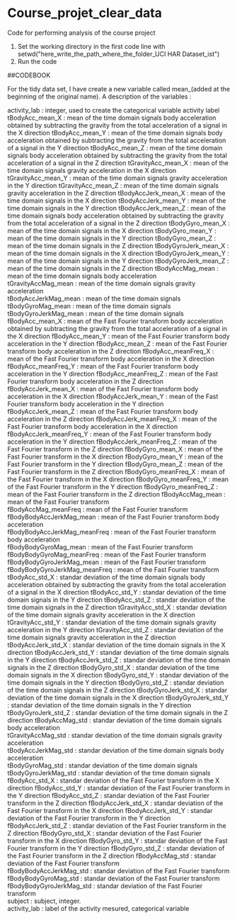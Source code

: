 # Course_projet_clear_data
Code for performing analysis of the course project
1. Set the working directory in the first code line with setwd("here_write_the_path_where_the_folder_UCI HAR Dataset_ist")
2. Run the code

##CODEBOOK

For the tidy data set, I have create a new variable called mean_(added at the beginning of the original name).
A description of the variables :


activity_lab : integer, used to create the categorical variable activity label     
tBodyAcc_mean_X : mean of the  time domain signals body acceleration obtained by subtracting the gravity from the total acceleration  of a signal in the  X direction
tBodyAcc_mean_Y : mean of the  time domain signals body acceleration obtained by subtracting the gravity from the total acceleration  of a signal in the  Y direction
tBodyAcc_mean_Z : mean of the  time domain signals body acceleration obtained by subtracting the gravity from the total acceleration  of a signal in the  Z direction
tGravityAcc_mean_X : mean of the  time domain signals gravity acceleration in the  X direction
tGravityAcc_mean_Y : mean of the  time domain signals gravity acceleration in the  Y direction
tGravityAcc_mean_Z : mean of the  time domain signals gravity acceleration in the  Z direction
tBodyAccJerk_mean_X : mean of the  time domain signals  in the  X direction
tBodyAccJerk_mean_Y : mean of the  time domain signals  in the  Y direction
tBodyAccJerk_mean_Z : mean of the  time domain signals body acceleration obtained by subtracting the gravity from the total acceleration  of a signal in the  Z direction
tBodyGyro_mean_X : mean of the  time domain signals  in the  X direction
tBodyGyro_mean_Y : mean of the  time domain signals  in the  Y direction
tBodyGyro_mean_Z : mean of the  time domain signals  in the  Z direction
tBodyGyroJerk_mean_X : mean of the  time domain signals  in the  X direction
tBodyGyroJerk_mean_Y : mean of the  time domain signals  in the  Y direction
tBodyGyroJerk_mean_Z : mean of the  time domain signals  in the  Z direction
tBodyAccMag_mean : mean of the  time domain signals body acceleration  
tGravityAccMag_mean : mean of the  time domain signals gravity acceleration  
tBodyAccJerkMag_mean : mean of the  time domain signals   
tBodyGyroMag_mean : mean of the  time domain signals   
tBodyGyroJerkMag_mean : mean of the  time domain signals   
fBodyAcc_mean_X : mean of the  Fast Fourier transform body acceleration obtained by subtracting the gravity from the total acceleration  of a signal in the  X direction
fBodyAcc_mean_Y : mean of the  Fast Fourier transform body acceleration in the  Y direction
fBodyAcc_mean_Z : mean of the  Fast Fourier transform body acceleration in the  Z direction
fBodyAcc_meanFreq_X : mean of the  Fast Fourier transform body acceleration in the  X direction
fBodyAcc_meanFreq_Y : mean of the  Fast Fourier transform body acceleration in the  Y direction
fBodyAcc_meanFreq_Z : mean of the  Fast Fourier transform body acceleration in the  Z direction
fBodyAccJerk_mean_X : mean of the  Fast Fourier transform body acceleration in the  X direction
fBodyAccJerk_mean_Y : mean of the  Fast Fourier transform body acceleration in the  Y direction
fBodyAccJerk_mean_Z : mean of the  Fast Fourier transform body acceleration in the  Z direction
fBodyAccJerk_meanFreq_X : mean of the  Fast Fourier transform body acceleration in the  X direction
fBodyAccJerk_meanFreq_Y : mean of the  Fast Fourier transform body acceleration in the  Y direction
fBodyAccJerk_meanFreq_Z : mean of the  Fast Fourier transform  in the  Z direction
fBodyGyro_mean_X : mean of the  Fast Fourier transform  in the  X direction
fBodyGyro_mean_Y : mean of the  Fast Fourier transform  in the  Y direction
fBodyGyro_mean_Z : mean of the  Fast Fourier transform  in the  Z direction
fBodyGyro_meanFreq_X : mean of the  Fast Fourier transform  in the  X direction
fBodyGyro_meanFreq_Y : mean of the  Fast Fourier transform  in the  Y direction
fBodyGyro_meanFreq_Z : mean of the  Fast Fourier transform  in the  Z direction
fBodyAccMag_mean : mean of the  Fast Fourier transform   
fBodyAccMag_meanFreq : mean of the  Fast Fourier transform   
fBodyBodyAccJerkMag_mean : mean of the  Fast Fourier transform body acceleration  
fBodyBodyAccJerkMag_meanFreq : mean of the  Fast Fourier transform body acceleration  
fBodyBodyGyroMag_mean : mean of the  Fast Fourier transform   
fBodyBodyGyroMag_meanFreq : mean of the  Fast Fourier transform   
fBodyBodyGyroJerkMag_mean : mean of the  Fast Fourier transform   
fBodyBodyGyroJerkMag_meanFreq : mean of the  Fast Fourier transform   
tBodyAcc_std_X : standar deviation of the  time domain signals body acceleration obtained by subtracting the gravity from the total acceleration  of a signal in the  X direction
tBodyAcc_std_Y : standar deviation of the  time domain signals  in the  Y direction
tBodyAcc_std_Z : standar deviation of the  time domain signals  in the  Z direction
tGravityAcc_std_X : standar deviation of the  time domain signals gravity acceleration in the  X direction
tGravityAcc_std_Y : standar deviation of the  time domain signals gravity acceleration in the  Y direction
tGravityAcc_std_Z : standar deviation of the  time domain signals gravity acceleration in the  Z direction
tBodyAccJerk_std_X : standar deviation of the  time domain signals  in the  X direction
tBodyAccJerk_std_Y : standar deviation of the  time domain signals  in the  Y direction
tBodyAccJerk_std_Z : standar deviation of the  time domain signals  in the  Z direction
tBodyGyro_std_X : standar deviation of the  time domain signals  in the  X direction
tBodyGyro_std_Y : standar deviation of the  time domain signals  in the  Y direction
tBodyGyro_std_Z : standar deviation of the  time domain signals  in the  Z direction
tBodyGyroJerk_std_X : standar deviation of the  time domain signals  in the  X direction
tBodyGyroJerk_std_Y : standar deviation of the  time domain signals  in the  Y direction
tBodyGyroJerk_std_Z : standar deviation of the  time domain signals  in the  Z direction
tBodyAccMag_std : standar deviation of the  time domain signals body acceleration  
tGravityAccMag_std : standar deviation of the  time domain signals gravity acceleration  
tBodyAccJerkMag_std : standar deviation of the  time domain signals body acceleration  
tBodyGyroMag_std : standar deviation of the  time domain signals   
tBodyGyroJerkMag_std : standar deviation of the  time domain signals   
fBodyAcc_std_X : standar deviation of the  Fast Fourier transform  in the  X direction
fBodyAcc_std_Y : standar deviation of the  Fast Fourier transform  in the  Y direction
fBodyAcc_std_Z : standar deviation of the  Fast Fourier transform  in the  Z direction
fBodyAccJerk_std_X : standar deviation of the  Fast Fourier transform  in the  X direction
fBodyAccJerk_std_Y : standar deviation of the  Fast Fourier transform  in the  Y direction
fBodyAccJerk_std_Z : standar deviation of the  Fast Fourier transform  in the  Z direction
fBodyGyro_std_X : standar deviation of the  Fast Fourier transform  in the  X direction
fBodyGyro_std_Y : standar deviation of the  Fast Fourier transform  in the  Y direction
fBodyGyro_std_Z : standar deviation of the  Fast Fourier transform  in the  Z direction
fBodyAccMag_std : standar deviation of the  Fast Fourier transform   
fBodyBodyAccJerkMag_std : standar deviation of the  Fast Fourier transform   
fBodyBodyGyroMag_std : standar deviation of the  Fast Fourier transform   
fBodyBodyGyroJerkMag_std : standar deviation of the  Fast Fourier transform   
subject : subject, integer.     
activity_lab : label of the activity mesured, categorical variable     

